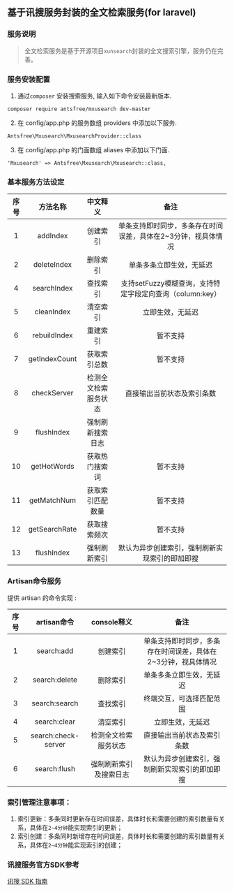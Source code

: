 ## 基于讯搜服务封装的全文检索服务(for laravel)

### 服务说明
>全文检索服务是基于开源项目`xunsearch`封装的全文搜索引擎，服务仍在完善。

### 服务安装配置
1. 通过`composer` 安装搜索服务, 输入如下命令安装最新版本.

```
composer require antsfree/mxusearch dev-master
```

2. 在 config/app.php 的服务数组 providers 中添加以下服务.

```
Antsfree\Mxusearch\MxusearchProvider::class
```

3. 在  config/app.php 的门面数组  aliases 中添加以下门面. 

```
'Mxusearch' => Antsfree\Mxusearch\Mxusearch::class,
```

### 基本服务方法设定


| 序号 | 方法名称 | 中文释义 | 备注 | 
| :--: | :--: |:--: |:--: |
| 1 | addIndex | 创建索引| 单条支持即时同步，多条存在时间误差，具体在2~3分钟，视具体情况 |
| 2 | deleteIndex | 删除索引 | 单条多条立即生效，无延迟 |
| 4 | searchIndex | 查找索引 | 支持setFuzzy模糊查询，支持特定字段定向查询（column:key） |
| 5 | cleanIndex | 清空索引 | 立即生效，无延迟 |
| 6 | rebuildIndex | 重建索引 | 暂不支持 | 
| 7 | getIndexCount | 获取索引总数 | 暂不支持 |
| 8 | checkServer | 检测全文检索服务状态 | 直接输出当前状态及索引条数 |
| 9| flushIndex | 强制刷新搜索日志 |  |
| 10| getHotWords | 获取热门搜索词 | 暂不支持 |
| 11| getMatchNum | 获取索引匹配数量 | 暂不支持 |
| 12| getSearchRate | 获取搜索频次 | 暂不支持 |
| 13| flushIndex | 强制刷新索引 | 默认为异步创建索引，强制刷新实现索引的即加即搜 |


### Artisan命令服务


提供 artisan 的命令实现 :


| 序号 | artisan命令 | console释义 | 备注 | 
| :--: | :--: |:--: |:--: |
| 1 | search:add  | 创建索引 | 单条支持即时同步，多条存在时间误差，具体在2~3分钟，视具体情况 |
| 2 | search:delete | 删除索引 | 单条多条立即生效，无延迟 |
| 3 | search:search | 查找索引 | 终端交互，可选择匹配范围 |
| 4 | search:clear| 清空索引 |  立即生效，无延迟 |
| 5 | search:check-server | 检测全文检索服务状态 | 直接输出当前状态及索引条数 |
| 6| search:flush| 强制刷新索引及搜索日志 | 默认为异步创建索引，强制刷新实现索引的即加即搜 |


### 索引管理注意事项：

1. 索引更新：多条同时更新存在时间误差，具体时长和需要创建的索引数量有关系，具体在`2~4分钟`能实现索引的更新；
2. 索引创建：多条同时新增存在时间误差，具体时长和需要创建的索引数量有关系，具体在`2~4分钟`能实现索引的创建；


### 讯搜服务官方SDK参考
[讯搜 SDK 指南](http://www.xunsearch.com/doc/php/guide/start.overview)